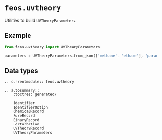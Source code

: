 # `feos.uvtheory`

Utilities to build `UVTheoryParameters`.

## Example

```python
from feos.uvtheory import UVTheoryParameters

parameters = UVTheoryParameters.from_json(['methane', 'ethane'], 'parameters.json')
```

## Data types

```{eval-rst}
.. currentmodule:: feos.uvtheory

.. autosummary::
    :toctree: generated/

    Identifier
    IdentifierOption
    ChemicalRecord
    PureRecord
    BinaryRecord
    Perturbation
    UVTheoryRecord
    UVTheoryParameters
```